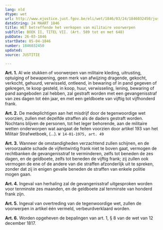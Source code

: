 ```yaml
---
lang: nld
dtype: wet
url: http://www.ejustice.just.fgov.be/eli/wet/1846/03/24/1846032450/justel
dateString: 24 MAART 1846
title: WET betreffende het verkopen van militaire voorwerpen
subTitle: BOEK II, TITEL VII. (Art. 589 tot en met 648)
pubDate: 26-03-1846
startDate: 05-04-1846
number: 1846032450
updated: 
source: JUSTITIE

---
```

**Art. 1.** Al wie stukken of voorwerpen van militaire kleding, uitrusting, optuiging of bewapening, geen merk van afwijzing dragende, gekocht, verkocht, gehuurd, verwisseld, ontleend, in bewaring of in pand gegeven of gekregen, te koop gesteld, in koop, huur, verwisseling, lening, bewaring of pand aangeboden zal hebben, zal gestraft worden met een gevangenisstraf van zes dagen tot één jaar, en met een geldboete van vijftig tot vijfhonderd frank.


**Art. 2.** De medeplichtigen aan het misdrijf door de tegenwoordige wet voorzien, zullen met dezelfde straffen als de daders gestraft worden. Nochtans blijven de personen, tot het leger behorende, aan de militaire wetten onderworpen wat aangaat de feiten voorzien door artikel 193 van het Militair Strafwetboek, (...). `W 14-01-1975, art. 49`


**Art. 3.** Wanneer de omstandigheden verzachtend zullen schijnen, en de veroorzaakte schade de vijfentwintig frank niet te boven gaat, vermogen de rechtbanken de gevangenisstraf te verminderen, zelfs tot beneden de zes dagen, en de geldboete, zelfs tot beneden de vijftig frank; zij zullen ook vermogen de ene of de andere van die straffen afzonderlijk uit te spreken, zonder dat zij in enigen gevalle beneden de straffen van enkele politie mogen gaan.


**Art. 4.** Ingeval van herhaling zal de gevangenisstraf uitgesproken worden voor tenminste zes maanden, en de geldboete zal tenminste van honderd frank zijn.


**Art. 5.** Ingeval van overtreding van de tegenwoordige wet, zullen de voorwerpen in artikel één vermeld, verbeurdverklaard worden.


**Art. 6.** Worden opgeheven de bepalingen van art. 1, § 8 van de wet van 12 december 1817.

